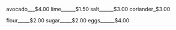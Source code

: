 avocado___$4.00
lime______$1.50
salt______$3.00
coriander_$3.00

flour_____$2.00
sugar_____$2.00
eggs______$4.00
